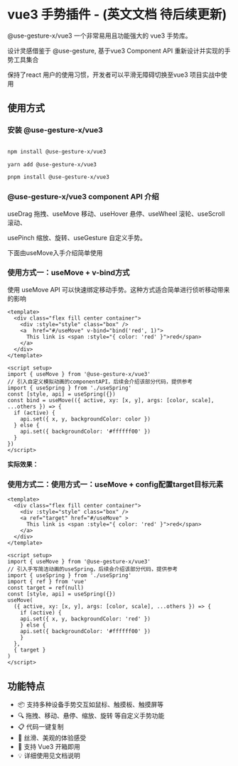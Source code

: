 # vue3 手势插件 - (英文文档 待后续更新)

@use-gesture-x/vue3 一个非常易用且功能强大的 vue3 手势库。

设计灵感借鉴于 @use-gesture, 基于vue3 Component API 重新设计并实现的手势工具集合

保持了react 用户的使用习惯，开发者可以平滑无障碍切换至vue3 项目实战中使用

## 使用方式

### 安装 @use-gesture-x/vue3

```bash

npm install @use-gesture-x/vue3

yarn add @use-gesture-x/vue3

pnpm install @use-gesture-x/vue3

```

### @use-gesture-x/vue3 component API 介绍

useDrag 拖拽、useMove 移动、useHover 悬停、useWheel 滚轮、useScroll 滚动、

usePinch 缩放、旋转、useGesture 自定义手势。

下面由useMove入手介绍简单使用

### 使用方式一：useMove + v-bind方式

使用 useMove API 可以快速绑定移动手势。这种方式适合简单进行侦听移动带来的影响

```vue
<template>
  <div class="flex fill center container">
    <div :style="style" class="box" />
    <a  href="#/useMove" v-bind="bind('red', 1)">
      This link is <span :style="{ color: 'red' }">red</span>
    </a>
  </div>
</template>

<script setup>
import { useMove } from '@use-gesture-x/vue3'
// 引入自定义模拟动画的componentAPI，后续会介绍该部分代码，提供参考
import { useSpring } from './useSpring'
const [style, api] = useSpring({})
const bind = useMove(({ active, xy: [x, y], args: [color, scale], ...others }) => {
  if (active) {
    api.set({ x, y, backgroundColor: color })
  } else {
    api.set({ backgroundColor: '#ffffff00' })
  }
})
</script>
```

**实际效果：**

<preview path="@demo/useMove/src/app.vue" title="useMove" description="vue3 移动API简单使用案例" />

### 使用方式二：使用方式一：useMove + config配置target目标元素

```vue
<template>
  <div class="flex fill center container">
    <div :style="style" class="box" />
    <a ref="target" href="#/useMove" >
      This link is <span :style="{ color: 'red' }">red</span>
    </a>
  </div>
</template>

<script setup>
import { useMove } from '@use-gesture-x/vue3'
// 引入手写简洁动画的useSpring，后续会介绍该部分代码，提供参考
import { useSpring } from './useSpring'
import { ref } from 'vue'
const target = ref(null)
const [style, api] = useSpring({})
useMove(
  ({ active, xy: [x, y], args: [color, scale], ...others }) => {
    if (active) {
    api.set({ x, y, backgroundColor: 'red' })
    } else {
    api.set({ backgroundColor: '#ffffff00' })
    }
  },
  { target }
)
</script>
```

## 功能特点

- 📦 支持多种设备手势交互如鼠标、触摸板、触摸屏等
- 🔍 拖拽、移动、悬停、缩放、旋转 等自定义手势功能
- 📋 代码一键复制
- 🌈 丝滑、美观的体验感受
- 🚀 支持 Vue3 开箱即用
- 💡 详细使用见文档说明
